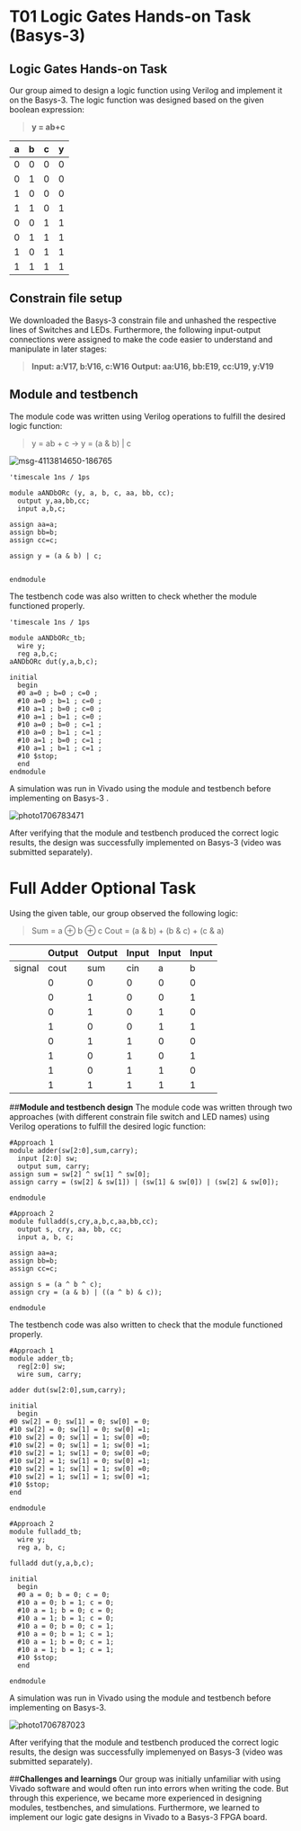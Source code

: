 # T01 Logic Gates Hands-on Task (Basys-3)
## **Logic Gates Hands-on Task**  
Our group aimed to design a logic function using Verilog and implement it on the Basys-3. The logic function was designed based on the given boolean expression:   
> **y = ab+c**

| a | b | c | y |
| ----- | ----- | ----- | ----- |
| 0 | 0 | 0 | 0 |
| 0 | 1 | 0 | 0 |
| 1 | 0 | 0 | 0 |
| 1 | 1 | 0 | 1 |
| 0 | 0 | 1 | 1 |
| 0 | 1 | 1 | 1 |
| 1 | 0 | 1 | 1 |
| 1 | 1 | 1 | 1 |

## **Constrain file setup**  
We downloaded the Basys-3 constrain file and unhashed the respective lines of Switches and LEDs. Furthermore, the following input-output connections were assigned to make the code easier to understand and manipulate in later stages:
> **Input: a:V17, b:V16, c:W16**
> **Output: aa:U16, bb:E19, cc:U19, y:V19**

## **Module and testbench**
The module code was written using Verilog operations to fulfill the desired logic function:
> y = ab + c  &rarr;  y = (a & b) | c

![msg-4113814650-186765](https://github.com/stephlovesfries/T01-Basys3/assets/115708694/bae7f23c-f312-447f-b2a3-387c0d51daca)

```cp
'timescale 1ns / 1ps

module aANDbORc (y, a, b, c, aa, bb, cc);
  output y,aa,bb,cc;
  input a,b,c;

assign aa=a;
assign bb=b;
assign cc=c;

assign y = (a & b) | c;


endmodule

```
The testbench code was also written to check whether the module functioned properly.
```cp
'timescale 1ns / 1ps

module aANDbORc_tb;
  wire y;
  reg a,b,c;
aANDbORc dut(y,a,b,c);

initial
  begin
  #0 a=0 ; b=0 ; c=0 ;
  #10 a=0 ; b=1 ; c=0 ;
  #10 a=1 ; b=0 ; c=0 ;
  #10 a=1 ; b=1 ; c=0 ;
  #10 a=0 ; b=0 ; c=1 ;
  #10 a=0 ; b=1 ; c=1 ;
  #10 a=1 ; b=0 ; c=1 ;
  #10 a=1 ; b=1 ; c=1 ;
  #10 $stop;
  end
endmodule

```

A simulation was run in Vivado using the module and testbench before implementing on Basys-3 .

![photo1706783471](https://github.com/stephlovesfries/T01-Basys3/assets/115708694/789a46f8-cad1-4a8f-9b84-4fbc98f7d36d)

After verifying that the module and testbench produced the correct logic results, the design was successfully implemented on Basys-3 (video was submitted separately). 

# Full Adder Optional Task
Using the given table, our group observed the following logic:
> Sum = a $\oplus$ b $\oplus$ c
> Cout = (a & b) + (b & c) + (c & a)

| | Output | Output| Input | Input| Input |
|-----|-----|------|-----|-----|------|
|signal|cout|sum|cin|a|b|
| | 0 | 0 | 0 | 0 | 0 |
| | 0 | 1 | 0 | 0 | 1 |
| | 0 | 1 | 0 | 1 | 0 |
| | 1 | 0 | 0 | 1 | 1 |
| | 0 | 1 | 1 | 0 | 0 |
| | 1 | 0 | 1 | 0 | 1 |
| | 1 | 0 | 1 | 1 | 0 |
| | 1 | 1 | 1 | 1 | 1 |

##**Module and testbench design**
The module code was written through two approaches (with different constrain file switch and LED names) using Verilog operations to fulfill the desired logic function:
```cp
#Approach 1
module adder(sw[2:0],sum,carry);
  input [2:0] sw;
  output sum, carry;
assign sum = sw[2] ^ sw[1] ^ sw[0];
assign carry = (sw[2] & sw[1]) | (sw[1] & sw[0]) | (sw[2] & sw[0]);

endmodule
```
```cp
#Approach 2
module fulladd(s,cry,a,b,c,aa,bb,cc);
  output s, cry, aa, bb, cc;
  input a, b, c;

assign aa=a;
assign bb=b;
assign cc=c;

assign s = (a ^ b ^ c);
assign cry = (a & b) | ((a ^ b) & c));

endmodule
```
The testbench code was also written to check that the module functioned properly.
```cp
#Approach 1
module adder_tb;
  reg[2:0] sw;
  wire sum, carry;

adder dut(sw[2:0],sum,carry);

initial
  begin
#0 sw[2] = 0; sw[1] = 0; sw[0] = 0;
#10 sw[2] = 0; sw[1] = 0; sw[0] =1;
#10 sw[2] = 0; sw[1] = 1; sw[0] =0;
#10 sw[2] = 0; sw[1] = 1; sw[0] =1;
#10 sw[2] = 1; sw[1] = 0; sw[0] =0;
#10 sw[2] = 1; sw[1] = 0; sw[0] =1;
#10 sw[2] = 1; sw[1] = 1; sw[0] =0;
#10 sw[2] = 1; sw[1] = 1; sw[0] =1;
#10 $stop;
end

endmodule
```
```cp
#Approach 2
module fulladd_tb;
  wire y;
  reg a, b, c;

fulladd dut(y,a,b,c);

initial
  begin
  #0 a = 0; b = 0; c = 0;
  #10 a = 0; b = 1; c = 0;
  #10 a = 1; b = 0; c = 0;
  #10 a = 1; b = 1; c = 0;
  #10 a = 0; b = 0; c = 1;
  #10 a = 0; b = 1; c = 1;
  #10 a = 1; b = 0; c = 1;
  #10 a = 1; b = 1; c = 1;
  #10 $stop;
  end

endmodule
```
A simulation was run in Vivado using the module and testbench before implementing on Basys-3.

![photo1706787023](https://github.com/stephlovesfries/T01-Basys3/assets/115708694/61445125-3d6b-4e56-91cb-65787840b32f)

After verifying that the module and testbench produced the correct logic results, the design was successfully implemenyed on Basys-3 (video was submitted separately).

##**Challenges and learnings**
Our group was initially unfamiliar with using Vivado software and would often run into errors when writing the code. But through this experience, we became more experienced in designing modules, testbenches, and simulations. Furthermore, we learned to implement  our logic gate designs in Vivado to a Basys-3 FPGA board. 
